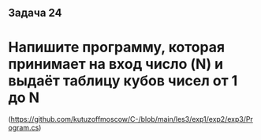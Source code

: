 ## Задача 24
# Напишите программу, которая принимает на вход число (N) и выдаёт таблицу кубов чисел от 1 до N

(https://github.com/kutuzoffmoscow/C-/blob/main/les3/exp1/exp2/exp3/Program.cs)